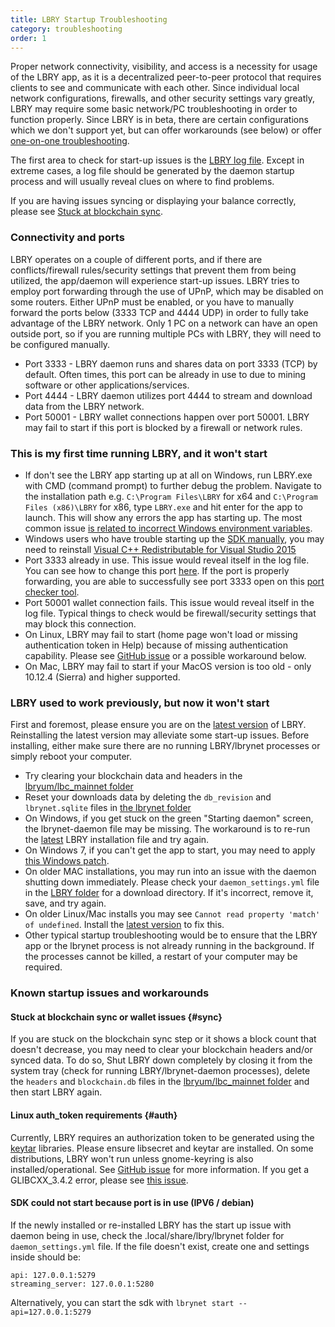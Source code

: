 ```yaml
---
title: LBRY Startup Troubleshooting
category: troubleshooting
order: 1
---
```


Proper network connectivity, visibility, and access is a necessity for usage of the LBRY app, as it is a decentralized peer-to-peer protocol that requires clients to see and communicate with each other. Since individual local network configurations, firewalls, and other security settings vary greatly, LBRY may require some basic network/PC troubleshooting in order to function properly. Since LBRY is in beta, there are certain configurations which we don't support yet, but can offer workarounds (see below) or offer [one-on-one troubleshooting](/faq/how-to-report-bugs).

The first area to check for start-up issues is the [LBRY log file](/faq/how-to-find-lbry-log-file). Except in extreme cases, a log file should be generated by the daemon startup process and will usually reveal clues on where to find problems.

If you are having issues syncing or displaying your balance correctly, please see [Stuck at blockchain sync](#sync).

### Connectivity and ports
LBRY operates on a couple of different ports, and if there are conflicts/firewall rules/security settings that prevent them from being utilized, the app/daemon will experience start-up issues. LBRY tries to employ port forwarding through the use of UPnP, which may be disabled on some routers. Either UPnP must be enabled, or you have to manually forward the ports below (3333 TCP and 4444 UDP) in order to fully take advantage of the LBRY network. Only 1 PC on a network can have an open outside port, so if you are running multiple PCs with LBRY, they will need to be configured manually.

- Port 3333 - LBRY daemon runs and shares data on port 3333 (TCP) by default. Often times, this port can be already in use to due to mining software or other applications/services.
- Port 4444 - LBRY daemon utilizes port 4444 to stream and download data from the LBRY network.
- Port 50001 - LBRY wallet connections happen over port 50001. LBRY may fail to start if this port is blocked by a firewall or network rules.

### This is my first time running LBRY, and it won't start
- If don't see the LBRY app starting up at all on Windows, run LBRY.exe with CMD (command prompt) to further debug the problem. Navigate to the installation path e.g. `C:\Program Files\LBRY` for x64 and `C:\Program Files (x86)\LBRY` for x86, type `LBRY.exe` and hit enter for the app to launch. This will show any errors the app has starting up. The most common issue [is related to incorrect Windows environment variables](https://superuser.com/questions/1178674/wmic-is-not-recognized-as-an-internal-or-external-command-operable-program-or/1178758).
- Windows users who have trouble starting up the [SDK manually](https://lbry.com/faq/how-to-run-lbry), you may need to reinstall [Visual C++ Redistributable for Visual Studio 2015](https://www.microsoft.com/en-US/download/details.aspx?id=48145)
- Port 3333 already in use. This issue would reveal itself in the log file. You can see how to change this port [here](/faq/how-to-change-port). If the port is properly forwarding, you are able to successfully see port 3333 open on this [port checker tool](http://www.canyouseeme.org).
- Port 50001 wallet connection fails. This issue would reveal itself in the log file. Typical things to check would be firewall/security settings that may block this connection.
- On Linux, LBRY may fail to start (home page won't load or missing authentication token in Help) because of missing authentication capability. Please see [GitHub issue](https://github.com/lbryio/lbry-desktop/issues/386) or a possible workaround below.
- On Mac, LBRY may fail to start if your MacOS version is too old - only 10.12.4 (Sierra) and higher supported.

### LBRY used to work previously, but now it won't start
First and foremost, please ensure you are on the [latest version](/get) of LBRY. Reinstalling the latest version may alleviate some start-up issues. Before installing, either make sure there are no running LBRY/lbrynet processes or simply reboot your computer.

- Try clearing your blockchain data and headers in the [lbryum/lbc_mainnet folder](/faq/lbry-directories)
- Reset your downloads data by deleting the `db_revision` and `lbrynet.sqlite` files in [the lbrynet folder](/faq/lbry-directories)
- On Windows, if you get stuck on the green "Starting daemon" screen, the lbrynet-daemon file may be missing. The workaround is to re-run the [latest](/get) LBRY installation file and try again.
- On Windows 7, if you can't get the app to start, you may need to apply [this Windows patch](https://www.microsoft.com/en-us/download/confirmation.aspx?id=49093&fbclid=IwAR2Gl1Qay34-_NnHpOSZm0VqMC9CQFish4vYXf4AQQ01cnJeE9ZDHdmInv0).
- On older MAC installations, you may run into an issue with the daemon shutting down immediately. Please check your `daemon_settings.yml` file in the [LBRY folder](/faq/lbry-directories) for a download directory. If it's incorrect, remove it, save, and try again.
- On older Linux/Mac installs you may see `Cannot read property 'match' of undefined`. Install the [latest version](/get) to fix this.
- Other typical startup troubleshooting would be to ensure that the LBRY app or the lbrynet process is not already running in the background. If the processes cannot be killed, a restart of your computer may be required.

### Known startup issues and workarounds
#### Stuck at blockchain sync or wallet issues {#sync}
If you are stuck on the blockchain sync step or it shows a block count that doesn't decrease, you may need to clear your blockchain headers and/or synced data. To do so, Shut LBRY down completely by closing it from the system tray (check for running LBRY/lbrynet-daemon processes), delete the `headers` and `blockchain.db` files in the [lbryum/lbc_mainnet folder](/faq/lbry-directories) and then start LBRY again.

#### Linux auth_token requirements {#auth}
Currently, LBRY requires an authorization token to be generated using the [keytar](https://github.com/atom/node-keytar) libraries. Please ensure libsecret and keytar are installed. On some distributions, LBRY won't run unless gnome-keyring is also installed/operational. See [GitHub issue](https://github.com/lbryio/lbry-desktop/issues/386) for more information. If you get a GLIBCXX_3.4.2 error, please see [this issue](https://github.com/lbryio/lbry-desktop/issues/423#issuecomment-327519486).

#### SDK could not start because port is in use (IPV6 / debian)
If the newly installed or re-installed LBRY has the start up issue with daemon being in use, check the .local/share/lbry/lbrynet folder for `daemon_settings.yml` file.
If the file doesn't exist, create one and settings inside should be:

    api: 127.0.0.1:5279
    streaming_server: 127.0.0.1:5280

Alternatively, you can start the sdk with `lbrynet start --api=127.0.0.1:5279`


